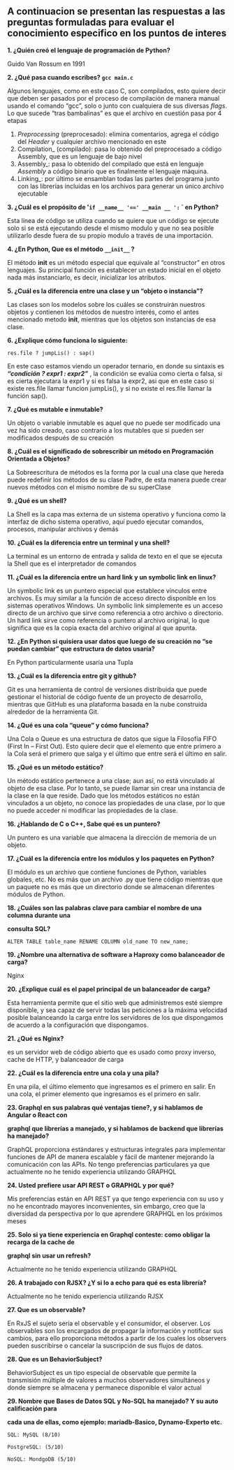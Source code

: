 ## A continuacion se presentan las respuestas a las preguntas formuladas para evaluar el conocimiento especifico en los puntos de interes

**1. ¿Quién creó el lenguaje de programación de Python?**

Guido Van Rossum en 1991

**2. ¿Qué pasa cuando escribes? `gcc main.c`**

Algunos lenguajes, como en este caso C, son compilados, esto quiere decir que deben ser pasados por el proceso de compilación de manera manual usando el comando “gcc”, solo o junto con cualquiera de sus diversas _flags_. Lo que sucede “tras bambalinas” es que el archivo en cuestión pasa por 4 etapas

 1. _Preprocessing_ (preprocesado): elimina comentarios, agrega el código del _Header_ y cualquier archivo mencionado en este
 2. Compilation_ (compilado): pasa lo obtenido del preprocesado a código Assembly, que es un lenguaje de bajo nivel
 3. Assembly_: pasa lo obtenido del compilado que está en lenguaje _Assembly_ a código binario que es finalmente el lenguaje máquina.
 4. Linking_: por último se ensamblan todas las partes del programa junto con las librerías incluidas en los archivos para generar un único archivo ejecutable


**3. ¿Cuál es el propósito de '`if __name__ '==' __main __ ':` ` en Python?**

Esta línea de código se utiliza cuando se quiere que un código se ejecute solo si se está ejecutando desde el mismo modulo y que no sea posible utilizarlo desde fuera de su propio modulo a través de una importación.

**4. ¿En Python, Que es el método `__init__` ?**

El método __init__ es un método especial que equivale al “constructor” en otros lenguajes. Su principal función es establecer un estado inicial en el objeto nada más instanciarlo, es decir, inicializar los atributos.

**5. ¿Cuál es la diferencia entre una clase y un “objeto o instancia”?**

Las clases son los modelos sobre los cuáles se construirán nuestros objetos y contienen los métodos de nuestro interés, como el antes mencionado metodo __init__, mientras que los objetos son instancias de esa clase.

**6. ¿Explique cómo funciona lo siguiente:**

    res.file ? jumpLis() : sap()

En este caso estamos viendo un operador ternario, en donde su sintaxis es **_“condición ? expr1 : expr2”_** , la condición se evalúa como cierta o falsa, si es cierta ejecutara la expr1 y si es falsa la expr2, asi que en este caso si existe res.file llamar funcion jumpLis(), y si no existe el res.file llamar la función sap().

**7. ¿Qué es mutable e inmutable?**

Un objeto o variable inmutable es aquel que no puede ser modificado una vez ha sido creado, caso contrario a los mutables que si pueden ser modificados después de su creación

**8. ¿Cuál es el significado de sobrescribir un método en Programación Orientada a Objetos?**

La Sobreescritura de métodos es la forma por la cual una clase que hereda puede redefinir los métodos de su clase Padre, de esta manera puede crear nuevos métodos con el mismo nombre de su superClase

**9. ¿Qué es un shell?**

La Shell es la capa mas externa de un sistema operativo y funciona como la interfaz de dicho sistema operativo, aquí puedo ejecutar comandos, procesos, manipular archivos y demás

**10. ¿Cuál es la diferencia entre un terminal y una shell?**

La terminal es un entorno de entrada y salida de texto en el que se ejecuta la Shell que es el interpretador de comandos

**11. ¿Cuál es la diferencia entre un hard link y un symbolic link en linux?**

Un symbolic link es un puntero especial que establece vínculos entre archivos. Es muy similar a la función de acceso directo disponible en los sistemas operativos Windows. Un symbolic link simplemente es un acceso directo de un archivo que sirve como referencia a otro archivo o directorio. Un hard link sirve como referencia o puntero al archivo original, lo que significa que es la copia exacta del archivo original al que apunta.

**12. ¿En Python si quisiera usar datos que luego de su creación no “se puedan cambiar” que estructura de datos usaría?**

En Python particularmente usaría una Tupla

**13. ¿Cuál es la diferencia entre git y github?**

Git es una herramienta de control de versiones distribuida que puede gestionar el historial de código fuente de un proyecto de desarrollo, mientras que GitHub es una plataforma basada en la nube construida alrededor de la herramienta Git.

**14. ¿Qué es una cola “queue” y cómo funciona?**

Una Cola o Queue es una estructura de datos que sigue la Filosofía FIFO (First In – First Out). Esto quiere decir que el elemento que entre primero a la Cola será el primero que salga y el último que entre será el último en salir.

**15. ¿Qué es un método estático?**

Un método estático pertenece a una clase; aun así, no está vinculado al objeto de esa clase. Por lo tanto, se puede llamar sin crear una instancia de la clase en la que reside. Dado que los métodos estáticos no están vinculados a un objeto, no conoce las propiedades de una clase, por lo que no puede acceder ni modificar las propiedades de la clase.

**16. ¿Hablando de C o C++, Sabe qué es un puntero?**

Un puntero es una variable que almacena la dirección de memoria de un objeto.

**17. ¿Cuál es la diferencia entre los módulos y los paquetes en Python?**

El módulo es un archivo que contiene funciones de Python, variables globales, etc. No es más que un archivo .py que tiene código mientras que un paquete no es más que un directorio donde se almacenan diferentes módulos de Python.

**18. ¿Cuáles son las palabras clave para cambiar el nombre de una columna durante una**

**consulta SQL?**

    ALTER TABLE table_name RENAME COLUMN old_name TO new_name;

**19. ¿Nombre una alternativa de software a Haproxy como balanceador de carga?**

Nginx

**20. ¿Explique cuál es el papel principal de un balanceador de carga?**

Esta herramienta permite que el sitio web que administremos esté siempre disponible, y sea capaz de servir todas las peticiones a la máxima velocidad posible balanceando la carga entre los servidores de los que dispongamos de acuerdo a la configuración que dispongamos.

**21. ¿Qué es Nginx?**

es un servidor web de código abierto que es usado como proxy inverso, cache de HTTP, y balanceador de carga

**22. ¿Cuál es la diferencia entre una cola y una pila?**

En una pila, el último elemento que ingresamos es el primero en salir. En una cola, el primer elemento que ingresamos es el primero en salir.

**23. Graphql en sus palabras qué ventajas tiene?, y si hablamos de Angular o React con**

**graphql que librerías a manejado, y si hablamos de backend que librerías ha manejado?**

GraphQL proporciona estándares y estructuras integrales para implementar funciones de API de manera escalable y fácil de mantener mejorando la comunicación con las APIs. No tengo preferencias particulares ya que actualmente no he tenido experiencia utilizando GRAPHQL

**24. Usted prefiere usar API REST o GRAPHQL y por qué?**

Mis preferencias están en API REST ya que tengo experiencia con su uso y no he encontrado mayores inconvenientes, sin embargo, creo que la diversidad da perspectiva por lo que aprendere GRAPHQL en los próximos meses

**25. Solo si ya tiene experiencia en Graphql conteste: como obligar la recarga de la cache de**

**graphql sin usar un refresh?**

Actualmente no he tenido experiencia utilizando GRAPHQL

**26. A trabajado con RJSX? ¿Y si lo a echo para qué es esta librería?**

Actualmente no he tenido experiencia utilizando RJSX

**27. Que es un observable?**

En RxJS el sujeto sería el observable y el consumidor, el observer. Los observables son los encargados de propagar la información y notificar sus cambios, para ello proporciona métodos a partir de los cuales los observers pueden suscribirse o cancelar la suscripción de sus flujos de datos.

**28. Que es un BehaviorSubject?**

BehaviorSubject es un tipo especial de observable que permite la transmisión múltiple de valores a muchos observadores simultáneos y donde siempre se almacena y permanece disponible el valor actual

**29. Nombre que Bases de Datos SQL y No-SQL ha manejado? Y su auto calificación para**

**cada una de ellas, como ejemplo: mariadb-Basico, Dynamo-Experto etc.**

    SQL: MySQL (8/10)
    
    PostgreSQL: (5/10)
    
    NoSQL: MondgoDB (5/10)
